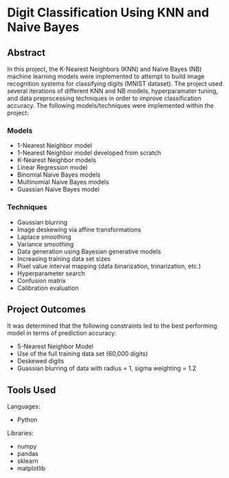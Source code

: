 # Digit Classification Using KNN and Naive Bayes

## Abstract
In this project, the K-Nearest Neighbors (KNN) and Naive Bayes (NB) machine learning models were implemented to attempt to build image recognition systems for classifying digits (MNIST dataset). The project used several iterations of different KNN and NB models, hyperparamater tuning, and data preprocessing techniques in order to improve classification accuracy. The following models/techniques were implemented within the project:

### Models
- 1-Nearest Neighbor model
- 1-Nearest Neighbor model developed from scratch
- K-Nearest Neighbor models
- Linear Regression model
- Binomial Naive Bayes models
- Multinomial Naive Bayes models
- Guassian Naive Bayes model

### Techniques
- Gaussian blurring
- Image deskewing via affine transformations
- Laplace smoothing
- Variance smoothing
- Data generation using Bayesian generative models
- Increasing training data set sizes
- Pixel value interval mapping (data binarization, trinarization, etc.)
- Hyperparameter search
- Confusion matrix
- Calibration evaluation

## Project Outcomes
It was determined that the following constraints led to the best performing model in terms of prediction accuracy:
- 5-Nearest Neighbor Model
- Use of the full training data set (60,000 digits)
- Deskewed digits
- Guassian blurring of data with radius = 1, sigma weighting = 1.2

## Tools Used

Languages:
- Python

Libraries:
- numpy
- pandas
- sklearn 
- matplotlib
